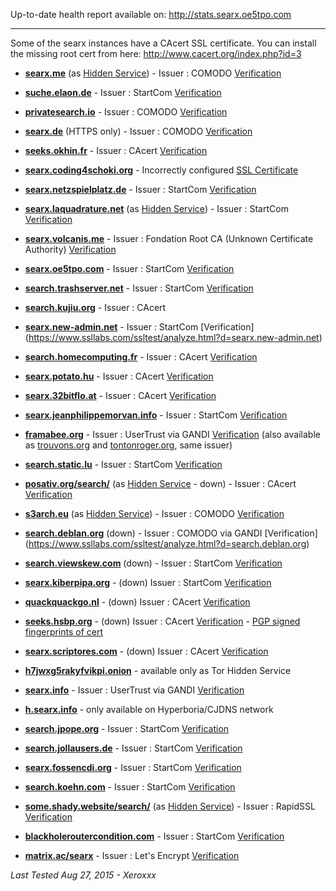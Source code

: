 
Up-to-date health report available on: http://stats.searx.oe5tpo.com

***

Some of the searx instances have a CAcert SSL certificate.
You can install the missing root cert from here: http://www.cacert.org/index.php?id=3

* [**searx.me**](https://searx.me) (as [Hidden Service](http://ulrn6sryqaifefld.onion/)) - Issuer : COMODO [Verification](https://www.ssllabs.com/ssltest/analyze.html?d=searx.me&s=194.150.168.104)

* [**suche.elaon.de**](https://suche.elaon.de) - Issuer : StartCom [Verification](https://www.ssllabs.com/ssltest/analyze.html?d=suche.elaon.de)

* [**privatesearch.io**](https://www.privatesearch.io/) - Issuer : COMODO [Verification](https://www.ssllabs.com/ssltest/analyze.html?d=privatesearch.io&s=104.27.169.157)

* [**searx.de**](https://www.searx.de/) (HTTPS only) - Issuer : COMODO [Verification](https://www.ssllabs.com/ssltest/analyze.html?d=searx.de)

* [**seeks.okhin.fr**](https://seeks.okhin.fr/) - Issuer : CAcert [Verification](https://www.ssllabs.com/ssltest/analyze.html?d=seeks.okhin.fr)

* [**searx.coding4schoki.org**](https://searx.coding4schoki.org/) - Incorrectly configured [SSL Certificate](https://www.ssllabs.com/ssltest/analyze.html?d=searx.coding4schoki.org)

* [**searx.netzspielplatz.de**](https://searx.netzspielplatz.de/) - Issuer : StartCom [Verification](https://www.ssllabs.com/ssltest/analyze.html?d=searx.netzspielplatz.de)

* [**searx.laquadrature.net**](https://searx.laquadrature.net) (as [Hidden Service](http://searchb5a7tmimez.onion/)) - Issuer : StartCom [Verification](https://www.ssllabs.com/ssltest/analyze.html?d=searx.laquadrature.net)

* [**searx.volcanis.me**](https://searx.volcanis.me) - Issuer : Fondation Root CA (Unknown Certificate Authority) [Verification](https://www.ssllabs.com/ssltest/analyze.html?d=searx.volcanis.me)

* [**searx.oe5tpo.com**](https://searx.oe5tpo.com) - Issuer : StartCom [Verification](https://www.ssllabs.com/ssltest/analyze.html?d=searx.oe5tpo.com)

* [**search.trashserver.net**](https://search.trashserver.net) - Issuer : StartCom [Verification](https://www.ssllabs.com/ssltest/analyze.html?d=search.trashserver.net)

* [**search.kujiu.org**](https://search.kujiu.org) - Issuer : CAcert 

* [**searx.new-admin.net**](https://searx.new-admin.net) - Issuer : StartCom [Verification]
(https://www.ssllabs.com/ssltest/analyze.html?d=searx.new-admin.net)

* [**search.homecomputing.fr**](https://search.homecomputing.fr/) - Issuer : CAcert [Verification](https://www.ssllabs.com/ssltest/analyze.html?d=search.homecomputing.fr)

* [**searx.potato.hu**](https://searx.potato.hu) - Issuer : CAcert [Verification](https://www.ssllabs.com/ssltest/analyze.html?d=searx.potato.hu)

* [**searx.32bitflo.at**](https://searx.32bitflo.at) - Issuer : CAcert [Verification](https://www.ssllabs.com/ssltest/analyze.html?d=searx.32bitflo.at&hideResults=on)

* [**searx.jeanphilippemorvan.info**](https://searx.jeanphilippemorvan.info/) - Issuer : StartCom [Verification](https://www.ssllabs.com/ssltest/analyze.html?d=searx.jeanphilippemorvan.info)

* [**framabee.org**](https://framabee.org/) - Issuer : UserTrust via GANDI [Verification](https://www.ssllabs.com/ssltest/analyze.html?d=framabee.org) (also available as [trouvons.org](https://trouvons.org) and [tontonroger.org](https://tontonroger.org), same issuer)

* [**search.static.lu**](https://search.static.lu/) - Issuer : StartCom [Verification](https://www.ssllabs.com/ssltest/analyze.html?d=search.static.lu)

* [**posativ.org/search/**](https://posativ.org/search/) (as [Hidden Service](http://i5cmiegzetfzb4h6.onion/search/) - down) - Issuer : CAcert [Verification](https://www.ssllabs.com/ssltest/analyze.html?d=posativ.org)

* [**s3arch.eu**](https://s3arch.eu) (as [Hidden Service](http://eb6w5ctgodhchf3p.onion)) - Issuer : COMODO [Verification](https://www.ssllabs.com/ssltest/analyze.html?d=s3arch.eu&hideResults=on)

* [**search.deblan.org**](https://search.deblan.org/) (down) - Issuer : COMODO via GANDI [Verification] (https://www.ssllabs.com/ssltest/analyze.html?d=search.deblan.org)

* [**search.viewskew.com**](https://search.viewskew.com/) (down) - Issuer : StartCom [Verification](https://www.ssllabs.com/ssltest/analyze.html?d=search.viewskew.com)

* [**searx.kiberpipa.org**](https://searx.kiberpipa.org) - (down) Issuer : StartCom [Verification](https://www.ssllabs.com/ssltest/analyze.html?d=searx.kiberpipa.org)

* [**quackquackgo.nl**](https://quackquackgo.nl/) - (down) Issuer : CAcert [Verification](https://www.ssllabs.com/ssltest/analyze.html?d=quackquackgo.nl)

* [**seeks.hsbp.org**](https://seeks.hsbp.org/) - (down) Issuer : CAcert [Verification](https://www.ssllabs.com/ssltest/analyze.html?d=seeks.hsbp.org) - [PGP signed fingerprints of cert](https://seeks.hsbp.org/cert)

* [**searx.scriptores.com**](https://searx.scriptores.com/) - (down) Issuer : CAcert [Verification](https://www.ssllabs.com/ssltest/analyze.html?d=searx.scriptores.com)

* [**h7jwxg5rakyfvikpi.onion**](http://7jwxg5rakyfvikpi.onion/) - available only as Tor Hidden Service

* [**searx.info**](https://searx.info) - Issuer : UserTrust via GANDI [Verification](https://www.ssllabs.com/ssltest/analyze.html?d=searx.info)
* [**h.searx.info**](http://h.searx.info) - only available on Hyperboria/CJDNS network

* [**search.jpope.org**](https://search.jpope.org) - Issuer : StartCom [Verification](https://www.ssllabs.com/ssltest/analyze.html?d=search.jpope.org)

* [**search.jollausers.de**](https://search.jollausers.de) - Issuer : StartCom [Verification](https://www.ssllabs.com/ssltest/analyze.html?d=search.jollausers.de)

* [**searx.fossencdi.org**](https://searx.fossencdi.org) - Issuer : StartCom [Verification](https://www.ssllabs.com/ssltest/analyze.html?d=searx.fossencdi.org)

* [**search.koehn.com**](https://search.koehn.com) - Issuer : StartCom [Verification](https://www.ssllabs.com/ssltest/analyze.html?d=search.koehn.com)

* [**some.shady.website/search/**](https://some.shady.website/search/) (as [Hidden Service](https://i43gksam7lhhc3cy.onion/search/)) - Issuer : RapidSSL [Verification](https://www.ssllabs.com/ssltest/analyze.html?d=some.shady.website)

* [**blackholeroutercondition.com**](https://blackholeroutercondition.com/) - Issuer : StartCom [Verification](https://www.ssllabs.com/ssltest/analyze.html?d=blackholeroutercondition.com)

* [**matrix.ac/searx**](https://matrix.ac/searx/) - Issuer : Let's Encrypt [Verification](https://www.ssllabs.com/ssltest/analyze.html?d=matrix.ac)

_Last Tested Aug 27, 2015 - Xeroxxx_